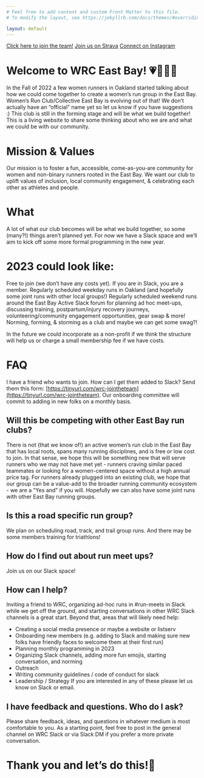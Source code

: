 ```yaml
---
# Feel free to add content and custom Front Matter to this file.
# To modify the layout, see https://jekyllrb.com/docs/themes/#overriding-theme-defaults

layout: default
---
```


[Click here to join the team!](https://tinyurl.com/wrc-jointheteam)
[Join us on Strava](https://www.strava.com/clubs/wrc-east-bay)
[Connect on Instagram](https://www.instagram.com/wrceastbay/)

# Welcome to WRC East Bay! 💗🏃‍♀️🎉

In the Fall of 2022 a few women runners in Oakland started talking about how we could come together to create a women’s run group in the East Bay. Women’s Run Club/Collective East Bay is evolving out of that! We don’t actually have an “official” name yet so let us know if you have suggestions :) This club is still in the forming stage and will be what we build together! This is a living website to share some thinking about who we are and what we could be with our community.

# Mission & Values
Our mission is to foster a fun, accessible, come-as-you-are community for women and non-binary runners rooted in the East Bay. We want our club to uplift values of inclusion, local community engagement, & celebrating each other as athletes and people.

# What
A lot of what our club becomes will be what we build together, so some (many?!) things aren’t planned yet. For now we have a Slack space and we’ll aim to kick off some more formal programming in the new year. 

# 2023 could look like:
Free to join (we don’t have any costs yet). If you are in Slack, you are a member.
Regularly scheduled weekday runs in Oakland (and hopefully some joint runs with other local groups!)
Regularly scheduled weekend runs around the East Bay
Active Slack forum for planning ad hoc meet-ups, discussing training, postpartum/injury recovery journeys, volunteering/community engagement opportunities, gear swap & more!
Norming, forming, & storming as a club and maybe we can get some swag?!

In the future we could incorporate as a non-profit if we think the structure will help us or charge a small membership fee if we have costs. 

# FAQ
I have a friend who wants to join. How can I get them added to Slack? 
Send them this form: [https://tinyurl.com/wrc-jointheteam](https://tinyurl.com/wrc-jointheteam). Our onboarding committee will commit to adding in new folks on a monthly basis.

## Will this be competing with other East Bay run clubs? 
There is not (that we know of!) an active women’s run club in the East Bay that has local roots, spans many running disciplines, and is free or low cost to join. In that sense, we hope this will be something new that will serve runners who we may not have met yet - runners craving similar paced teammates or looking for a women-centered space without a high annual price tag. For runners already plugged into an existing club, we hope that our group can be a value-add to the broader running community ecosystem - we are a “Yes and” if you will. Hopefully we can also have some joint runs with other East Bay running groups.

## Is this a road specific run group? 
We plan on scheduling road, track, and trail group runs. And there may be some members training for triathlons!

## How do I find out about run meet ups?
Join us on our Slack space!

## How can I help? 
Inviting a friend to WRC, organizing ad-hoc runs in #run-meets in Slack while we get off the ground, and starting conversations in other WRC Slack channels is a great start. Beyond that, areas that will likely need help:
- Creating a social media presence or maybe a website or listserv
- Onboarding new members (e.g. adding to Slack and making sure new folks have friendly faces to welcome them at their first run)
- Planning monthly programming in 2023
- Organizing Slack channels, adding more fun emojis, starting conversation, and norming
- Outreach
- Writing community guidelines / code of conduct for slack
- Leadership / Strategy 
If you are interested in any of these please let us know on Slack or email. 

## I have feedback and questions. Who do I ask? 
Please share feedback, ideas, and questions in whatever medium is most comfortable to you. As a starting point, feel free to post in the general channel on WRC Slack or via Slack DM if you prefer a more private conversation.


# Thank you and let’s do this!🦄
